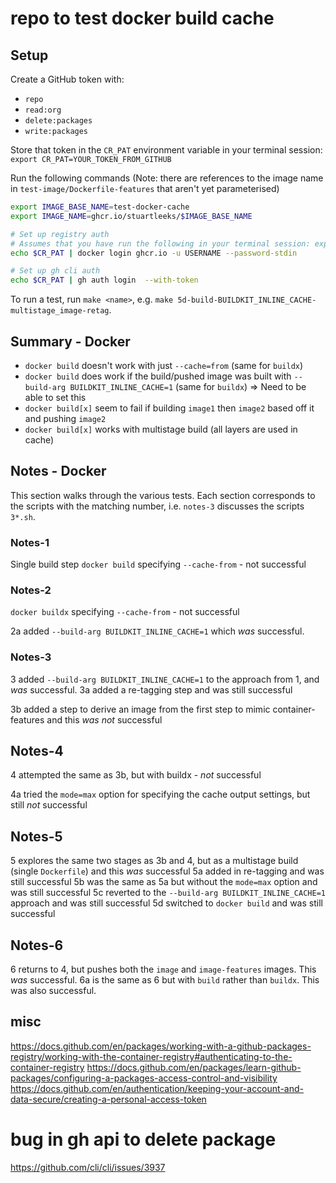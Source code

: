 # repo to test docker build cache


## Setup

Create a GitHub token with:
- `repo`
- `read:org`
- `delete:packages`
- `write:packages`

Store that token in the `CR_PAT` environment variable in your terminal session: `export CR_PAT=YOUR_TOKEN_FROM_GITHUB`

Run the following commands (Note: there are references to the image name in `test-image/Dockerfile-features` that aren't yet parameterised)

```bash
export IMAGE_BASE_NAME=test-docker-cache
export IMAGE_NAME=ghcr.io/stuartleeks/$IMAGE_BASE_NAME

# Set up registry auth
# Assumes that you have run the following in your terminal session: export CR_PAT=YOUR_TOKEN_FROM_GITHUB
echo $CR_PAT | docker login ghcr.io -u USERNAME --password-stdin

# Set up gh cli auth
echo $CR_PAT | gh auth login  --with-token
```

To run a test, run `make <name>`, e.g. `make 5d-build-BUILDKIT_INLINE_CACHE-multistage_image-retag`.


## Summary - Docker

- `docker build` doesn't work with just `--cache=from` (same for `buildx`)
- `docker build` does work if the build/pushed image was built with `--build-arg BUILDKIT_INLINE_CACHE=1` (same for `buildx`) => Need to be able to set this
- `docker build[x]` seem to fail if building `image1` then `image2` based off it and pushing `image2`
- `docker build[x]` works with multistage build (all layers are used in cache)

## Notes - Docker

This section walks through the various tests. Each section corresponds to the scripts with the matching number, i.e. `notes-3` discusses the scripts `3*.sh`.

### Notes-1

Single build step
`docker build` specifying `--cache-from` - not successful

### Notes-2

`docker buildx` specifying `--cache-from` - not successful

2a added `--build-arg BUILDKIT_INLINE_CACHE=1` which _was_ successful.

### Notes-3

3 added `--build-arg BUILDKIT_INLINE_CACHE=1` to the approach from 1, and _was_ successful.
3a added a re-tagging step and was still successful

3b added a step to derive an image from the first step to mimic container-features and this _was not_ successful

## Notes-4

4 attempted the same as 3b, but with buildx - _not_ successful

4a tried the `mode=max` option for specifying the cache output settings, but still _not_ successful

## Notes-5

5 explores the same two stages as 3b and 4, but as a multistage build (single `Dockerfile`) and this _was_ successful
5a added in re-tagging and was still successful
5b was the same as 5a but without the `mode=max` option and was still successful
5c reverted to the `--build-arg BUILDKIT_INLINE_CACHE=1` approach and was still successful
5d switched to `docker build` and was still successful


## Notes-6

6 returns to 4, but pushes both the `image` and `image-features` images. This _was_ successful.
6a is the same as 6 but with `build` rather than `buildx`. This was also successful.


## misc


https://docs.github.com/en/packages/working-with-a-github-packages-registry/working-with-the-container-registry#authenticating-to-the-container-registry
https://docs.github.com/en/packages/learn-github-packages/configuring-a-packages-access-control-and-visibility
https://docs.github.com/en/authentication/keeping-your-account-and-data-secure/creating-a-personal-access-token


# bug in gh api to delete package
https://github.com/cli/cli/issues/3937



